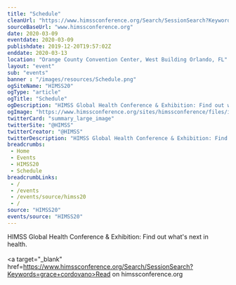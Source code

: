 ```yaml
--- 
title: "Schedule"
cleanUrl: "https://www.himssconference.org/Search/SessionSearch?Keywords=grace+cordovano"
sourceBaseUrl: "www.himssconference.org"
date: 2020-03-09
eventdate: 2020-03-09
publishdate: 2019-12-20T19:57:02Z
enddate: 2020-03-13
location: "Orange County Convention Center, West Building Orlando, FL"
layout: "event"
sub: "events"
banner : "/images/resources/Schedule.png"
ogSiteName: "HIMSS20"
ogType: "article"
ogTitle: "Schedule"
ogDescription: "HIMSS Global Health Conference & Exhibition: Find out what's next in health."
ogImage: "https://www.himssconference.org/sites/himssconference/files/images/himss20-open-graph-x.png"
twitterCard: "summary_large_image"
twitterSite: "@HIMSS"
twitterCreator: "@HIMSS"
twitterDescription: "HIMSS Global Health Conference & Exhibition: Find out what's next in health."
breadcrumbs:
 - Home
 - Events
 - HIMSS20
 - Schedule
breadcrumbLinks:
 - / 
 - /events
 - /events/source/himss20
 - / 
source: "HIMSS20"
events/source: "HIMSS20"
---
```

HIMSS Global Health Conference & Exhibition: Find out what's next in health.<br><br><a target="_blank" href=https://www.himssconference.org/Search/SessionSearch?Keywords=grace+cordovano>Read on himssconference.org</a>
